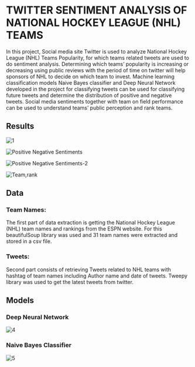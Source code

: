 # TWITTER SENTIMENT ANALYSIS OF NATIONAL HOCKEY LEAGUE (NHL) TEAMS

In this project, Social media site Twitter is used to analyze National Hockey League (NHL) Teams Popularity, for which teams related tweets are used to do sentiment analysis. Determining which teams’ popularity is increasing or decreasing using public reviews with the period of time on twitter will help sponsors of NHL to decide on which team to invest. Machine learning classification models Naive Bayes classifier and Deep Neural Network developed in the project for classifying tweets can be used for classifying future tweets and determine the distribution of positive and negative tweets. Social media sentiments together with team on field performance can be used to understand teams’ public perception and rank teams.


## Results

![1](https://user-images.githubusercontent.com/31726780/60210949-544a1600-985e-11e9-8f0c-c315ca9f2c94.PNG)

![Positive Negative Sentiments](https://user-images.githubusercontent.com/31726780/60159180-ed434780-97f2-11e9-9e05-47f0a0499165.PNG)

![Positive Negative Sentiments-2](https://user-images.githubusercontent.com/31726780/60159181-ed434780-97f2-11e9-9a77-4afcf7c0de00.PNG)

![Team,rank](https://user-images.githubusercontent.com/31726780/60159184-eddbde00-97f2-11e9-88cc-710c0b465c55.png)


## Data

### Team Names:
The first part of data extraction is getting the National Hockey League (NHL) team names and rankings from the ESPN website. For this beautifulSoup library was used and 31 team names were extracted and stored in a csv file.

### Tweets:
Second part consists of retrieving Tweets related to NHL teams with hashtag of team names including Author name and date of tweets. Tweepy library was used to get the latest tweets from twitter. 

## Models

### Deep Neural Network

![4](https://user-images.githubusercontent.com/31726780/60210952-54e2ac80-985e-11e9-8e37-b230e4fb36c7.PNG)

### Naive Bayes Classifier 

![5](https://user-images.githubusercontent.com/31726780/60210954-54e2ac80-985e-11e9-9c39-c37924d16275.PNG)

